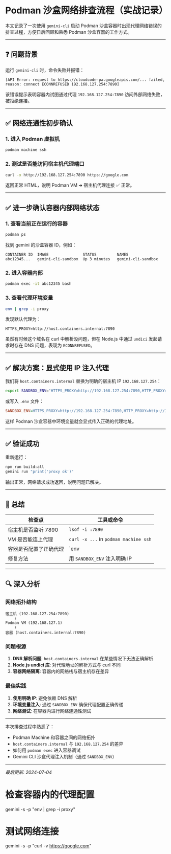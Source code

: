 # Podman 沙盒网络排查流程（实战记录）

本文记录了一次使用 `gemini-cli` 启动 Podman 沙盒容器时出现代理网络错误的排查过程，方便日后回顾和熟悉 Podman 沙盒容器的工作方式。

---

## ❓ 问题背景

运行 `gemini-cli` 时，命令失败并报错：

```
[API Error: request to https://cloudcode-pa.googleapis.com/... failed, reason: connect ECONNREFUSED 192.168.127.254:7890]
```

该错误提示表明容器内试图通过代理 `192.168.127.254:7890` 访问外部网络失败，被拒绝连接。

---

## ✅ 网络连通性初步确认

### 1. 进入 Podman 虚拟机

```bash
podman machine ssh
```

### 2. 测试是否能访问宿主机代理端口

```bash
curl -x http://192.168.127.254:7890 https://google.com
```

返回正常 HTML，说明 Podman VM ➜ 宿主机代理连接 ✅ 正常。

---

## ✅ 进一步确认容器内部网络状态

### 1. 查看当前正在运行的容器

```bash
podman ps
```

找到 gemini 的沙盒容器 ID，例如：

```
CONTAINER ID  IMAGE               STATUS         NAMES
abc12345...   gemini-cli-sandbox  Up 3 minutes   gemini-cli-sandbox
```

### 2. 进入容器内部

```bash
podman exec -it abc12345 bash
```

### 3. 查看代理环境变量

```bash
env | grep -i proxy
```

发现默认代理为：

```
HTTPS_PROXY=http://host.containers.internal:7890
```

虽然有时候这个域名在 curl 中解析没问题，但在 Node.js 中通过 `undici` 发起请求时存在 DNS 问题，表现为 `ECONNREFUSED`。

---

## ✅ 解决方案：显式使用 IP 注入代理

我们将 `host.containers.internal` 替换为明确的宿主机 IP `192.168.127.254`：

```bash
export SANDBOX_ENV="HTTPS_PROXY=http://192.168.127.254:7890,HTTP_PROXY=http://192.168.127.254:7890"
```

或写入 `.env` 文件：

```ini
SANDBOX_ENV=HTTPS_PROXY=http://192.168.127.254:7890,HTTP_PROXY=http://192.168.127.254:7890
```

这样 Podman 沙盒容器中环境变量就会显式传入正确的代理地址。

---

## ✅ 验证成功

重新运行：

```bash
npm run build:all
gemini run "print('proxy ok')"
```

输出正常，网络请求成功返回，说明问题已解决。

---

## 🧠 总结

| 检查点 | 工具或命令 |
|--------|-------------|
| 宿主机是否监听 7890 | `lsof -i :7890` |
| VM 是否能连上代理 | `curl -x ...` in `podman machine ssh` |
| 容器是否配置了正确代理 | `env | grep proxy` inside container |
| 修复方法 | 用 `SANDBOX_ENV` 注入明确 IP |

---

## 🔍 深入分析

### 网络拓扑结构

```
宿主机 (192.168.127.254:7890)
    ↑
Podman VM (192.168.127.1)
    ↑
容器 (host.containers.internal:7890)
```

### 问题根源

1. **DNS 解析问题**: `host.containers.internal` 在某些情况下无法正确解析
2. **Node.js undici 库**: 对代理地址的解析方式与 curl 不同
3. **容器网络隔离**: 容器内的网络栈与宿主机存在差异

### 最佳实践

1. **使用明确 IP**: 避免依赖 DNS 解析
2. **环境变量注入**: 通过 `SANDBOX_ENV` 确保代理配置正确传递
3. **网络测试**: 在容器内进行网络连通性测试

---

本次排查过程中熟悉了：

- Podman Machine 和容器之间的网络拓扑
- `host.containers.internal` 与 `192.168.127.254` 的差异
- 如何用 `podman exec` 进入容器调试
- Gemini CLI 沙盒代理注入机制（通过 `SANDBOX_ENV`）

---

*最后更新: 2024-07-04*

# 检查容器内的代理配置
gemini -s -p "env | grep -i proxy"

# 测试网络连接
gemini -s -p "curl -v https://google.com"
